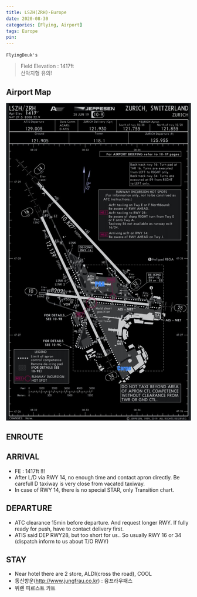 ```yaml
---
title: LSZH(ZRH)-Europe
date: 2020-08-30
categories: [Flying, Airport]
tags: Europe
pin:
---
```

`FlyingDeuk's`
>Field Elevation : 1417ft <br>
산악지형 유의! 

## Airport Map
![zrh](/img/flying/airport/zrh_ap.jpg)

## ENROUTE


## ARRIVAL
- FE : 1417ft !!!
- After L/D via RWY 14, no enough time and contact apron directly. Be carefull D taxiway is very close from vacated taxiway.
- In case of RWY 14, there is no special STAR, only Transition chart.



## DEPARTURE
- ATC clearance 15min before departure. And request longer RWY. If fully ready for push, have to contact delivery first.
- ATIS said DEP RWY28, but too short for us.. So usually RWY 16 or 34 (dispatch inform to us about T/O RWY)


## STAY
- Near hotel there are 2 store, ALDI(cross the road), COOL
- 동신항운(http://www.jungfrau.co.kr) : 융프라우패스
- 뮈렌 피르스트 카트
